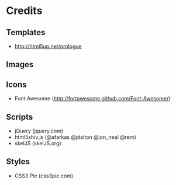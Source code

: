 Credits
==========
## Templates ##
* http://html5up.net/prologue

## Images ##


## Icons ##
* Font Awesome (http://fortawesome.github.com/Font-Awesome/)

## Scripts ##
* jQuery (jquery.com)
* html5shiv.js (@afarkas @jdalton @jon_neal @rem)
* skelJS (skelJS.org)

## Styles ##
* CSS3 Pie (css3pie.com)


